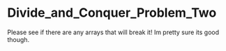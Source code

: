 # Divide_and_Conquer_Problem_Two
Please see if there are any arrays that will break it! Im pretty sure its good though.
